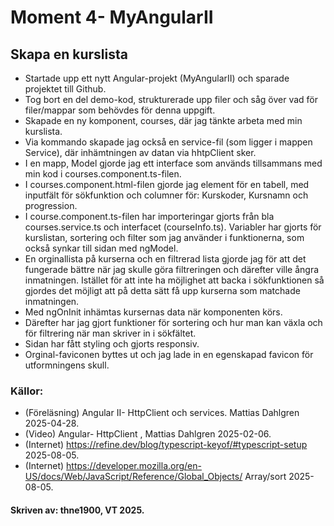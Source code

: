 # Moment 4- MyAngularII
## Skapa en kurslista

- Startade upp ett nytt Angular-projekt (MyAngularII) och sparade projektet till Github. 
- Tog bort en del demo-kod, strukturerade upp filer och såg över vad för filer/mappar som behövdes för denna uppgift. 
- Skapade en ny komponent, courses, där jag tänkte arbeta med min kurslista.
- Via kommando skapade jag också en service-fil (som ligger i mappen Service), där inhämtningen av datan via hhtpClient sker. 
- I en mapp, Model gjorde jag ett interface som används tillsammans med min kod i courses.component.ts-filen. 
- I courses.component.html-filen gjorde jag element för en tabell, med inputfält för sökfunktion och columner för: Kurskoder, Kursnamn och progression. 
- I course.component.ts-filen har importeringar gjorts från bla courses.service.ts och interfacet (courseInfo.ts). Variabler har gjorts för kurslistan, sortering och filter som jag använder i funktionerna, som också synkar till sidan med ngModel. 
- En orginallista på kurserna och en filtrerad lista gjorde jag för att det fungerade bättre när jag skulle göra filtreringen och därefter ville ångra inmatningen. Istället för att inte ha möjlighet att backa i sökfunktionen så gjordes det möjligt att på detta sätt få upp kurserna som matchade inmatningen.
- Med ngOnInit inhämtas kursernas data när komponenten körs. 
- Därefter har jag gjort funktioner för sortering och hur man kan växla och för filtrering när man skriver in i sökfältet.
- Sidan har fått styling och gjorts responsiv. 
- Orginal-faviconen byttes ut och jag lade in en egenskapad favicon för utformningens skull. 

### Källor:
- (Föreläsning) Angular II- HttpClient och services. Mattias Dahlgren 2025-04-28. 
- (Video) Angular- HttpClient , Mattias Dahlgren 2025-02-06.
- (Internet) https://refine.dev/blog/typescript-keyof/#typescript-setup 2025-08-05.
- (Internet) https://developer.mozilla.org/en-US/docs/Web/JavaScript/Reference/Global_Objects/     Array/sort 2025-08-05.


#### Skriven av: thne1900, VT 2025. 